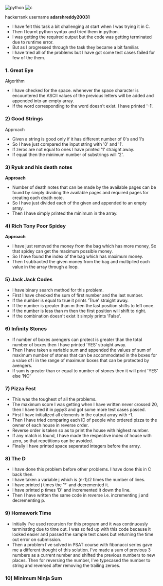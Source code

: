 ![python](https://img.shields.io/badge/-python-blue)        ![c](https://img.shields.io/badge/-C-red)

hackerrank username **adarshreddy20031**

* I have felt this task a bit challenging at start when I was trying it in C.
* Then I learnt python syntax and tried them in python.
* I was getting the required output but the code was getting terminated due to runtime error.
* But as I progressed through the task they became a bit familiar. 
* I have tried all of the problems but I have got some test cases failed for few of the them.

### 1. Great Eye

Algorithm

* I have checked for the space. whenever the space character is encountered the ASCII values of the previous letters will be added and appended into an empty array.
* If the word corresponding to the word doesn't exist. I have printed '-1'.

### 2) Good Strings

Approach

* Given a string is good only if it has different number of 0's and 1's
* So I have just compared the input string with '0' and '1'.
* If zeros are not equal to ones I have printed '1' straight away.
* If equal then the minimum number of substrings will '2'.

### 3) Ryuk and his death notes

**Approach**
* Number of death notes that can be made by the available pages can be found by simply dividing the available pages and required pages for creating each death note.
* So I have just divided each of the given and appended to an empty array.
* Then I have simply printed the minimum in the array.


### 4) Rich Tony Poor Spidey

**Approach**

* I have just removed the money from the bag which has more money, So that spidey can get the maximum possible money.
* So I have found the index of the bag which has maximum money.
* Then I subtracted the given money from the bag and multiplied each value in the array through a loop.

### 5) Jack Jack Codes

* I have binary search method for this problem.
* First I have checked the sum of first number and the last number.
* If the number is equal to true it prints 'True' straight away.
* If the number is greater than m then the last position shifts to left once.
* If the number is less than m then the first position will shift to right.
* If the combination doesn't exist it simply prints 'False'.

### 6) Infinity Stones

* If number of boxes avengers can protect is greater than the total number of boxes then I have printed 'YES' straight away.
* Then I have taken a variable sum and appended the values of sum of maximum number of stones that can be accommodated in the boxes for a value of i in the range of maximum boxes that can be protected by avengers.
* If sum is greater than or equal to number of stones then it will print 'YES' else 'NO'



### 7) Pizza Fest

* This was the toughest of all the problems.
* The maximum score I was getting when I have written never crossed 20, then I have tried it in pypy3 and got some more test cases passed.
* First I have initialized all elements in the output array with -1.
* Then I have tried comparing each ID of people who ordered pizza to the owner of each house in reverse order.
*  Reverse order is taken so as to print the house with highest number.
* If any match is found, I have made the respective index of house with zero, so that repetitions can be avoided.
* Finally I have printed space seperated integers before the array.


### 8) The D

* I have done this problem before other problems. I have done this in C back then.
* I have taken a variable j which is (n-1)/2 times the number of lines.
* I have printed j times the '*' and decremented it.
* I have printed p times 'D' and incremented it down the line.
* Then I have written the same code in reverse i.e. incrementing j and decrementing p.


### 9) Homework Time
* Initially I've used recursion for this program and it was continuously terminating due to time out. I was so fed up with this code because it looked easier and passed the sample test cases but returning the time out error on submission. 
* Then a problem I've solved in PSAT course with fibonacci series gave me a different thought of this solution. I've made a sum of previous 3 numbers as a current number and shifted the previous numbers to new places. Then for reversing the number, I've typecased the number to string and reversed after removing the trailing zeroes.

### 10) Minimum Ninja Sum



